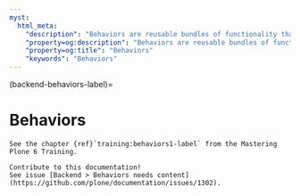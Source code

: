 ```yaml
---
myst:
  html_meta:
    "description": "Behaviors are reusable bundles of functionality that can be enabled or disabled on a per-content type basis."
    "property=og:description": "Behaviors are reusable bundles of functionality that can be enabled or disabled on a per-content type basis."
    "property=og:title": "Behaviors"
    "keywords": "Behaviors"
---
```


(backend-behaviors-label)=

# Behaviors


```{seealso}
See the chapter {ref}`training:behaviors1-label` from the Mastering Plone 6 Training.
```

```{todo}
Contribute to this documentation!
See issue [Backend > Behaviors needs content](https://github.com/plone/documentation/issues/1302).
```